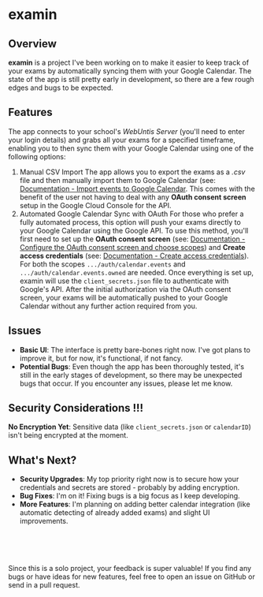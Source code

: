 # examin

## Overview
**examin** is a project I've been working on to make it easier to keep track of your exams by automatically syncing them with your Google Calendar. The state of the app is still pretty early in development, so there are a few rough edges and bugs to be expected.

## Features
The app connects to your school's _WebUntis Server_ (you'll need to enter your login details) and grabs all your exams for a specified timeframe, enabling you to then sync them with your Google Calendar using one of the following options:

1. Manual CSV Import
The app allows you to export the exams as a _.csv_ file and then manually import them to Google Calendar (see: [Documentation - Import events to Google Calendar](https://support.google.com/calendar/answer/37118). This comes with the benefit of the user not having to deal with any **OAuth consent screen** setup in the Google Cloud Console for the API.
2. Automated Google Calendar Sync with OAuth
For those who prefer a fully automated process, this option will push your exams directly to your Google Calendar using the Google API. To use this method, you'll first need to set up the **OAuth consent screen** (see: [Documentation - Configure the OAuth consent screen and choose scopes](https://developers.google.com/workspace/guides/configure-oauth-consent)) and **Create access credentials** (see: [Documentation - Create access credentials](https://developers.google.com/workspace/guides/create-credentials)). For both the scopes `.../auth/calendar.events` and `.../auth/calendar.events.owned` are needed. Once everything is set up, examin will use the `client_secrets.json` file to authenticate with Google's API. After the initial authorization via the OAuth consent screen, your exams will be automatically pushed to your Google Calendar without any further action required from you.

## Issues

- **Basic UI**: The interface is pretty bare-bones right now. I've got plans to improve it, but for now, it's functional, if not fancy.
- **Potential Bugs**: Even though the app has been thoroughly tested, it's still in the early stages of development, so there may be unexpected bugs that occur. If you encounter any issues, please let me know.

## Security Considerations !!!
**No Encryption Yet**: Sensitive data (like `client_secrets.json` or `calendarID`) isn't being encrypted at the moment.

## What's Next?

- **Security Upgrades**: My top priority right now is to secure how your credentials and secrets are stored - probably by adding encryption.
- **Bug Fixes**: I'm on it! Fixing bugs is a big focus as I keep developing.
- **More Features**: I'm planning on adding better calendar integration (like automatic detecting of already added exams) and slight UI improvements.

<br>
<br>
<br>

Since this is a solo project, your feedback is super valuable! If you find any bugs or have ideas for new features, feel free to open an issue on GitHub or send in a pull request.